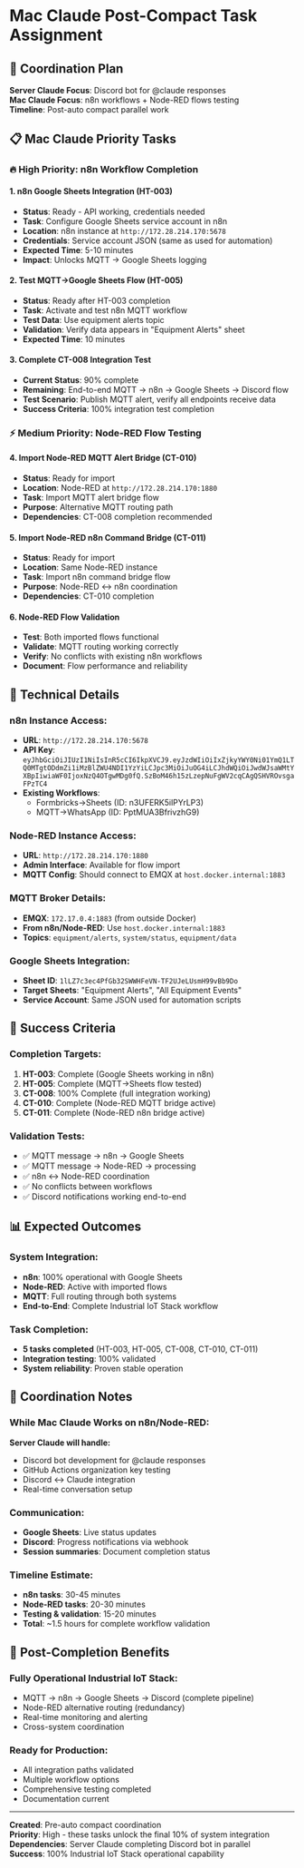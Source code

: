 # Mac Claude Post-Compact Task Assignment

## 🎯 Coordination Plan
**Server Claude Focus**: Discord bot for @claude responses  
**Mac Claude Focus**: n8n workflows + Node-RED flows testing  
**Timeline**: Post-auto compact parallel work  

## 📋 Mac Claude Priority Tasks

### 🔥 **High Priority: n8n Workflow Completion**

#### **1. n8n Google Sheets Integration (HT-003)**
- **Status**: Ready - API working, credentials needed
- **Task**: Configure Google Sheets service account in n8n
- **Location**: n8n instance at `http://172.28.214.170:5678`
- **Credentials**: Service account JSON (same as used for automation)
- **Expected Time**: 5-10 minutes
- **Impact**: Unlocks MQTT → Google Sheets logging

#### **2. Test MQTT→Google Sheets Flow (HT-005)**
- **Status**: Ready after HT-003 completion
- **Task**: Activate and test n8n MQTT workflow
- **Test Data**: Use equipment alerts topic
- **Validation**: Verify data appears in "Equipment Alerts" sheet
- **Expected Time**: 10 minutes

#### **3. Complete CT-008 Integration Test**
- **Current Status**: 90% complete
- **Remaining**: End-to-end MQTT → n8n → Google Sheets → Discord flow
- **Test Scenario**: Publish MQTT alert, verify all endpoints receive data
- **Success Criteria**: 100% integration test completion

### ⚡ **Medium Priority: Node-RED Flow Testing**

#### **4. Import Node-RED MQTT Alert Bridge (CT-010)**
- **Status**: Ready for import
- **Location**: Node-RED at `http://172.28.214.170:1880`
- **Task**: Import MQTT alert bridge flow
- **Purpose**: Alternative MQTT routing path
- **Dependencies**: CT-008 completion recommended

#### **5. Import Node-RED n8n Command Bridge (CT-011)**
- **Status**: Ready for import
- **Location**: Same Node-RED instance
- **Task**: Import n8n command bridge flow
- **Purpose**: Node-RED ↔ n8n coordination
- **Dependencies**: CT-010 completion

#### **6. Node-RED Flow Validation**
- **Test**: Both imported flows functional
- **Validate**: MQTT routing working correctly
- **Verify**: No conflicts with existing n8n workflows
- **Document**: Flow performance and reliability

## 🔧 **Technical Details**

### **n8n Instance Access:**
- **URL**: `http://172.28.214.170:5678`
- **API Key**: `eyJhbGciOiJIUzI1NiIsInR5cCI6IkpXVCJ9.eyJzdWIiOiIxZjkyYWY0Ni01YmQ1LTQ0MTgtODdmZi1iMzBlZWU4NDI1YzYiLCJpc3MiOiJuOG4iLCJhdWQiOiJwdWJsaWMtYXBpIiwiaWF0IjoxNzQ4OTgwMDg0fQ.SzBoM46h15zLzepNuFgWV2cqCAgQSHVROvsgaFPzTC4`
- **Existing Workflows**: 
  - Formbricks→Sheets (ID: n3UFERK5ilPYrLP3)
  - MQTT→WhatsApp (ID: PptMUA3BfrivzhG9)

### **Node-RED Instance Access:**
- **URL**: `http://172.28.214.170:1880`
- **Admin Interface**: Available for flow import
- **MQTT Config**: Should connect to EMQX at `host.docker.internal:1883`

### **MQTT Broker Details:**
- **EMQX**: `172.17.0.4:1883` (from outside Docker)
- **From n8n/Node-RED**: Use `host.docker.internal:1883`
- **Topics**: `equipment/alerts`, `system/status`, `equipment/data`

### **Google Sheets Integration:**
- **Sheet ID**: `1lLZ7c3ec4PfGb32SWWHFeVN-TF2UJeLUsmH99vBb9Do`
- **Target Sheets**: "Equipment Alerts", "All Equipment Events"
- **Service Account**: Same JSON used for automation scripts

## 🎯 **Success Criteria**

### **Completion Targets:**
1. **HT-003**: Complete (Google Sheets working in n8n)
2. **HT-005**: Complete (MQTT→Sheets flow tested)
3. **CT-008**: 100% Complete (full integration working)
4. **CT-010**: Complete (Node-RED MQTT bridge active)
5. **CT-011**: Complete (Node-RED n8n bridge active)

### **Validation Tests:**
- ✅ MQTT message → n8n → Google Sheets
- ✅ MQTT message → Node-RED → processing
- ✅ n8n ↔ Node-RED coordination
- ✅ No conflicts between workflows
- ✅ Discord notifications working end-to-end

## 📊 **Expected Outcomes**

### **System Integration:**
- **n8n**: 100% operational with Google Sheets
- **Node-RED**: Active with imported flows
- **MQTT**: Full routing through both systems
- **End-to-End**: Complete Industrial IoT Stack workflow

### **Task Completion:**
- **5 tasks completed** (HT-003, HT-005, CT-008, CT-010, CT-011)
- **Integration testing**: 100% validated
- **System reliability**: Proven stable operation

## 🤝 **Coordination Notes**

### **While Mac Claude Works on n8n/Node-RED:**
**Server Claude will handle:**
- Discord bot development for @claude responses
- GitHub Actions organization key testing
- Discord ↔ Claude integration
- Real-time conversation setup

### **Communication:**
- **Google Sheets**: Live status updates
- **Discord**: Progress notifications via webhook
- **Session summaries**: Document completion status

### **Timeline Estimate:**
- **n8n tasks**: 30-45 minutes
- **Node-RED tasks**: 20-30 minutes
- **Testing & validation**: 15-20 minutes
- **Total**: ~1.5 hours for complete workflow validation

## 🚀 **Post-Completion Benefits**

### **Fully Operational Industrial IoT Stack:**
- MQTT → n8n → Google Sheets → Discord (complete pipeline)
- Node-RED alternative routing (redundancy)
- Real-time monitoring and alerting
- Cross-system coordination

### **Ready for Production:**
- All integration paths validated
- Multiple workflow options
- Comprehensive testing completed
- Documentation current

---

**Created**: Pre-auto compact coordination  
**Priority**: High - these tasks unlock the final 10% of system integration  
**Dependencies**: Server Claude completing Discord bot in parallel  
**Success**: 100% Industrial IoT Stack operational capability